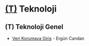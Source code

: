 # [(T)](https://www.loc.gov/aba/cataloging/classification/lcco/lcco_t.pdf) Teknoloji

## (T) Teknoloji Genel 
                                
* [Veri Korumaya Giriş](https://ekitap.alternatifbilisim.org/pdf/veri-korumaya-giris.pdf) - Ergün Candan
